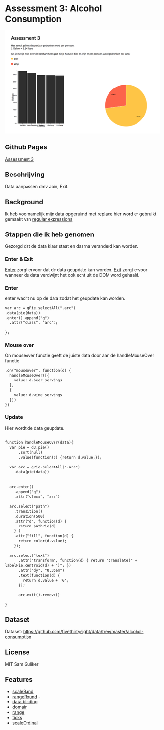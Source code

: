 # Assessment 3: Alcohol Consumption
![preview](preview.png)

## Github Pages
[Assessment 3](https://senmetsu.github.io/fe3-assessment-3/.)
## Beschrijving
Data aanpassen dmv Join, Exit.

## Background
Ik heb voornamelijk mijn data opgeruimd met [replace](https://developer.mozilla.org/en-US/docs/Web/JavaScript/Reference/Global_Objects/String/replace) hier word er gebruikt gemaakt van [regular expressions](https://developer.mozilla.org/en-US/docs/Web/JavaScript/Guide/Regular_Expressions)

## Stappen die ik heb genomen
Gezorgd dat de data klaar staat en daarna veranderd kan worden.

### Enter  & Exit
[Enter](https://medium.com/@c_behrens/enter-update-exit-6cafc6014c36) zorgt ervoor dat de data geupdate kan worden.
[Exit](https://medium.com/@c_behrens/enter-update-exit-6cafc6014c36) zorgt ervoor wanneer de data verdwijnt het ook echt uit de DOM word gehaald.

### Enter
enter wacht nu op de data zodat het geupdate kan worden.
```
var arc = gPie.selectAll(".arc")
.data(pie(data))
.enter().append("g")
  .attr("class", "arc");

};

```

### Mouse over
On mouseover functie geeft de juiste data door aan  de  handleMouseOver functie

```
.on("mouseover", function(d) {
  handleMouseOver([{
    value: d.beer_servings
  },
  {
    value: d.wine_servings
  }])
})
```

### Update
Hier wordt de data geupdate.
```

function handleMouseOver(data){
  var pie = d3.pie()
      .sort(null)
      .value(function(d) {return d.value;});

  var arc = gPie.selectAll(".arc")
    .data(pie(data))


  arc.enter()
    .append("g")
    .attr("class", "arc")

  arc.select("path")
    .transition()
    .duration(500)
    .attr("d", function(d) {
      return pathPie(d)
    } )
    .attr("fill", function(d) {
      return color(d.value);
    });

  arc.select("text")
      .attr("transform", function(d) { return "translate(" + labelPie.centroid(d) + ")"; })
      .attr("dy", "0.35em")
      .text(function(d) {
        return d.value + 'G';
      });

      arc.exit().remove()

}
```


## Dataset
Dataset: https://github.com/fivethirtyeight/data/tree/master/alcohol-consumption

## License
MIT Sam Guliker

## Features
* [scaleBand](https://github.com/d3/d3-scale/blob/master/README.md#scaleBand)
* [rangeRound](https://github.com/d3/d3-scale#band_rangeRound) -
* [data binding](http://alignedleft.com/tutorials/d3/binding-data )
* [domain](https://github.com/d3/d3-scale/blob/master/README.md#quantize_domain)
* [range](https://github.com/d3/d3-scale/blob/master/README.md#quantize_range)
* [ticks](https://github.com/d3/d3-scale/blob/master/README.md#quantize_ticks)
* [scaleOrdinal](https://github.com/d3/d3-scale/blob/master/README.md#scaleOrdinal)
